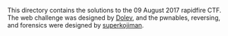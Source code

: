 This directory contains the solutions to the 09 August 2017 rapidfire CTF. The web challenge was designed by [Dolev](https://twitter.com/dolevfarhi), and the pwnables, reversing, and forensics were designed by [superkojiman](https://twitter.com/superkojiman). 
